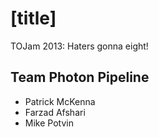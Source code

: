 [title]
=======

TOJam 2013: Haters gonna eight!

Team Photon Pipeline
--------------------
* Patrick McKenna
* Farzad Afshari
* Mike Potvin

